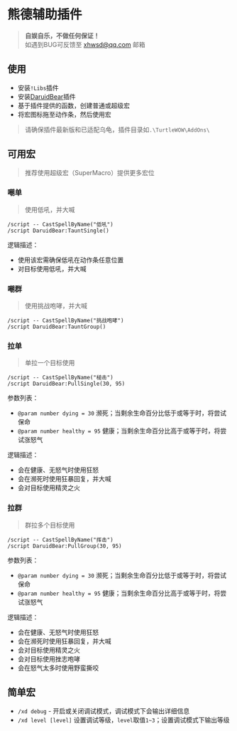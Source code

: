 # 熊德辅助插件

> __自娱自乐，不做任何保证！__  
> 如遇到BUG可反馈至 xhwsd@qq.com 邮箱


## 使用
- 安装`!Libs`插件
- 安装[DaruidBear](https://ghgo.xyz/https://github.com/xhwsd/DaruidBear/archive/master.zip)插件
- 基于插件提供的函数，创建普通或超级宏
- 将宏图标拖至动作条，然后使用宏

> 请确保插件最新版和已适配乌龟，插件目录如`.\TurtleWOW\AddOns\`


## 可用宏

> 推荐使用超级宏（SuperMacro）提供更多宏位


### 嘲单

> 使用低吼，并大喊

```
/script -- CastSpellByName("低吼")
/script DaruidBear:TauntSingle()
```

逻辑描述：
- 使用该宏需确保低吼在动作条任意位置
- 对目标使用低吼，并大喊


### 嘲群

> 使用挑战咆哮，并大喊

```
/script -- CastSpellByName("挑战咆哮")
/script DaruidBear:TauntGroup()
```


### 拉单

> 单拉一个目标使用

```
/script -- CastSpellByName("槌击")
/script DaruidBear:PullSingle(30, 95)
```

参数列表：
- `@param number dying = 30` 濒死；当剩余生命百分比低于或等于时，将尝试保命
- `@param number healthy = 95` 健康；当剩余生命百分比高于或等于时，将尝试涨怒气

逻辑描述：
- 会在健康、无怒气时使用狂怒
- 会在濒死时使用狂暴回复，并大喊
- 会对目标使用精灵之火


### 拉群

> 群拉多个目标使用

```
/script -- CastSpellByName("挥击")
/script DaruidBear:PullGroup(30, 95)
```

参数列表：
- `@param number dying = 30` 濒死；当剩余生命百分比低于或等于时，将尝试保命
- `@param number healthy = 95` 健康；当剩余生命百分比高于或等于时，将尝试涨怒气

逻辑描述：
- 会在健康、无怒气时使用狂怒
- 会在濒死时使用狂暴回复，并大喊
- 会对目标使用精灵之火
- 会对目标使用挫志咆哮
- 会在怒气太多时使用野蛮撕咬


## 简单宏
- `/xd debug` - 开启或关闭调试模式，调试模式下会输出详细信息
- `/xd level [level]` 设置调试等级，`level`取值`1~3`；设置调试模式下输出等级
